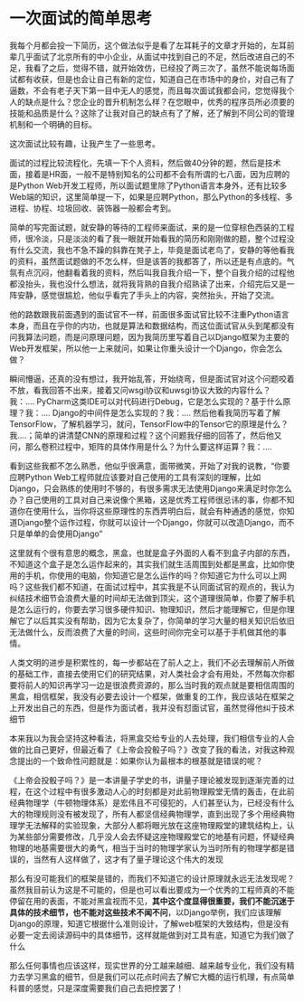 # 一次面试的简单思考

我每个月都会投一下简历，这个做法似乎是看了左耳耗子的文章才开始的，左耳前辈几乎面试了北京所有的中小企业，从面试中找到自己的不足，然后改进自己的不足，我看了之后，觉得不错，就开始效仿，已经投了两三次了，虽然不能说每场面试都有收获，但是也会让自己有新的定位，知道自己在市场中的身价，对自己有了逼数，不会有老子天下第一目中无人的感觉，而且每次面试我都会问，您觉得我个人的缺点是什么？您企业的晋升机制怎么样？在您眼中，优秀的程序员所必须要的技能和品质是什么？这除了让我对自己的缺点有了了解，还了解到不同公司的管理机制和一个明确的目标。

这次面试比较有趣，让我产生了一些思考。

面试的过程比较流程化，先填一下个人资料，然后做40分钟的题，然后是技术面，接着是HR面，一般不是特别知名的公司都不会有所谓的七八面，因为应聘的是Python Web开发工程师，所以面试题里除了Python语言本身外，还有比较多Web端的知识，这里简单提一下，如果是应聘Python，那么Python的多线程、多进程、协程、垃圾回收、装饰器一般都会考到。

简单的写完面试题，就安静的等待的工程师来面试，来的是一位穿棕色西装的工程师，很冷淡，只是淡淡的看了我一眼就开始看我的简历和刚刚做的题，整个过程没有什么交流，我也不急不躁的斜靠在凳子上，毕竟是面试老鸟了，安静的等他看我的资料，虽然面试题做的不怎么样，但是该答的我都答了，所以还是有点底的。气氛有点沉闷，他翻看着我的资料，然后叫我自我介绍一下，整个自我介绍的过程他都没抬头，我也没什么想法，就将我背熟的自我介绍熟读了出来，介绍完后又是一阵安静，感觉很尴尬，他似乎看完了手头上的内容，突然抬头，开始了交流。

他的路数跟我前面遇到的面试官不一样，前面很多面试官比较不注重Python语言本身，而且在乎你的内功，也就是算法和数据结构，而这位面试官从头到尾都没有问我算法问题，而是问原理问题，因为我简历里写着自己以Django框架为主要的Web开发框架，所以他一上来就问，如果让你重头设计一个Django，你会怎么做？

瞬间懵逼，还真的没有想过，我开始乱答，开始绕弯，但是面试官对这个问题咬着不放，看我回答不出来，接着又问wsgi协议和uwsgi协议大致的内容什么？我：....
PyCharm这类IDE可以对代码进行Debug，它是怎么实现的？基于什么原理？我：....
Django的中间件是怎么实现的？我：....
然后他看我简历写着了解TensorFlow，了解机器学习，就问，TensorFlow中的Tensor它的原理是什么？我....；简单的讲清楚CNN的原理和过程？这个问题我仔细的回答了，然后他又问，那么卷积过程中，矩阵的具体作用是什么？为什么要这样运算？我：....

看到这些我都不怎么熟悉，他似乎很满意，面带微笑，开始了对我的说教，“你要应聘Python Web工程师就应该要对自己使用的工具有深刻的理解，比如Django，只会熟练的使用时不够的，有很多需求无法使用Django来满足时你怎么办？自己使用的工具对自己来说像个黑箱，这是优秀工程师很忌讳的事，你都不知道你在使用什么，当你将这些原理性的东西弄明白后，就会有种通透的感觉，你知道Django整个运作过程，你就可以设计一个Django，你就可以改造Django，而不只是单单的会使用Django”

这里就有个很有意思的概念，黑盒，也就是盒子外面的人看不到盒子内部的东西，不知道这个盒子是怎么运作起来的，其实我们就生活周围到处都是黑盒，比如你使用的手机，你使用的电脑，你知道它是怎么运作的吗？你知道它为什么可以上网吗？这些我们都不知道，在面试过程中，其实我是不认同面试官的观点的，我认为纠结技术细节会浪费大量的时间却无法做到顶尖，这个道理很简单，你要了解手机是怎么运行的，你要去学习很多硬件知识、物理知识，然后才能理解它，但是你理解它了以后其实没有帮助，因为它太复杂了，你简单的学习大量的相关知识后依旧无法做什么，反而浪费了大量的时间，这些时间你完全可以基于手机做其他的事情。

人类文明的进步是积累性的，每一步都站在了前人之上，我们不必去理解前人所做的基础工作，直接去使用它们的研究结果，对人类社会才会有用处，不然每次你都要将前人的知识再学习一边是很浪费资源的，那么当时我的观点就是要相信周围的黑盒，相信框架，我没有必要去设计一个框架，做重复的工作，我应该站在框架之上开发出自己的东西，但是作为面试者，我并没有怼面试官，虽然觉得他纠于技术细节

本来我以为我会坚持这种看法，将黑盒交给专业的人去处理，我们相信专业的人会做的比自己更好，但最近看了《上帝会投骰子吗？》改变了我的看法，对我这种观念提出的一个致命性问题就是：如果你认为最根本的根基就是错误的呢？

《上帝会投骰子吗？》是一本讲量子学史的书，讲量子理论被发现到逐渐完善的过程，在这个过程中有很多激动人心的时刻都是对此前物理殿堂无情的轰击，在此前经典物理学（牛顿物理体系）是宏伟且不可侵犯的，人们甚至认为，已经没有什么大的物理规则没有被发现了，所有人都坚信经典物理学，直到出现了多个用经典物理学无法解释的实验现象，大部分人都将眼光放在这座物理殿堂的建筑结构上，认为某些部分需要修改，几乎没人会去怀疑这座物理殿堂它的地基有问题，怀疑经典物理的地基需要很大的勇气，相当于当时的物理学家认为当时所有的物理学都是错误的，当然有人这样做了，这才有了量子理论这个伟大的发现

那么有没可能我们的框架是错的，而我们不知道它的设计原理就永远无法发现呢？虽然我目前认为这是不可能的，但是也可以看出要成为一个优秀的工程师真的不能停留在用的表面，不能对黑盒视而不见，**其中这个度显得很重要，我们不能沉迷于具体的技术细节，也不能对这些技术不闻不问**，以Django举例，我们应该理解Django的原理，知道它根据什么准则设计，了解web框架的大致结构，但是没有必要一定去阅读源码中的具体细节，这样就能做到对工具有底，知道它为我们做了什么

那么任何事情也应该这样，现实世界的分工越来越细、越来越专业化，我们没有精力去学习黑盒的细节，但是我们可以花点时间去了解它大概的运行机理，有点简单科普的感觉，只是深度需要我们自己去把控罢了！

